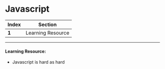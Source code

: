 # Javascript

Index | Section
---   | ---
**1** | Learning Resource

---

#### Learning Resource:
  * Javascript is hard as hard
